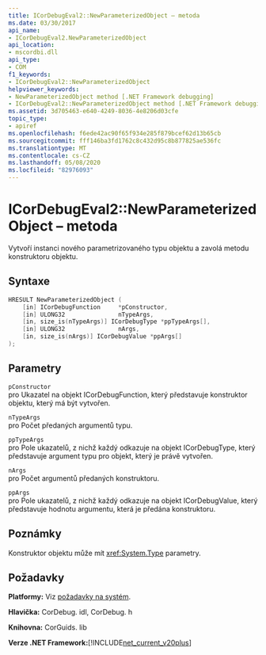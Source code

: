 ```yaml
---
title: ICorDebugEval2::NewParameterizedObject – metoda
ms.date: 03/30/2017
api_name:
- ICorDebugEval2.NewParameterizedObject
api_location:
- mscordbi.dll
api_type:
- COM
f1_keywords:
- ICorDebugEval2::NewParameterizedObject
helpviewer_keywords:
- NewParameterizedObject method [.NET Framework debugging]
- ICorDebugEval2::NewParameterizedObject method [.NET Framework debugging]
ms.assetid: 3d705463-e640-4249-8036-4e8206d03cfe
topic_type:
- apiref
ms.openlocfilehash: f6ede42ac90f65f934e285f879bcef62d13b65cb
ms.sourcegitcommit: fff146ba3fd1762c8c432d95c8b877825ae536fc
ms.translationtype: MT
ms.contentlocale: cs-CZ
ms.lasthandoff: 05/08/2020
ms.locfileid: "82976093"
---
```

# <a name="icordebugeval2newparameterizedobject-method"></a>ICorDebugEval2::NewParameterizedObject – metoda
Vytvoří instanci nového parametrizovaného typu objektu a zavolá metodu konstruktoru objektu.  
  
## <a name="syntax"></a>Syntaxe  
  
```cpp  
HRESULT NewParameterizedObject (  
    [in] ICorDebugFunction     *pConstructor,  
    [in] ULONG32               nTypeArgs,  
    [in, size_is(nTypeArgs)] ICorDebugType *ppTypeArgs[],  
    [in] ULONG32               nArgs,  
    [in, size_is(nArgs)] ICorDebugValue *ppArgs[]  
);  
```  
  
## <a name="parameters"></a>Parametry  
 `pConstructor`  
 pro Ukazatel na objekt ICorDebugFunction, který představuje konstruktor objektu, který má být vytvořen.  
  
 `nTypeArgs`  
 pro Počet předaných argumentů typu.  
  
 `ppTypeArgs`  
 pro Pole ukazatelů, z nichž každý odkazuje na objekt ICorDebugType, který představuje argument typu pro objekt, který je právě vytvořen.  
  
 `nArgs`  
 pro Počet argumentů předaných konstruktoru.  
  
 `ppArgs`  
 pro Pole ukazatelů, z nichž každý odkazuje na objekt ICorDebugValue, který představuje hodnotu argumentu, která je předána konstruktoru.  
  
## <a name="remarks"></a>Poznámky  
 Konstruktor objektu může mít <xref:System.Type> parametry.  
  
## <a name="requirements"></a>Požadavky  
 **Platformy:** Viz [požadavky na systém](../../get-started/system-requirements.md).  
  
 **Hlavička:** CorDebug. idl, CorDebug. h  
  
 **Knihovna:** CorGuids. lib  
  
 **Verze .NET Framework:**[!INCLUDE[net_current_v20plus](../../../../includes/net-current-v20plus-md.md)]
